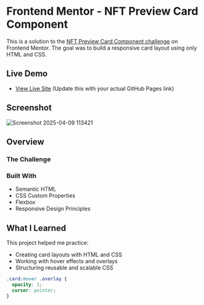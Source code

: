 # Frontend Mentor - NFT Preview Card Component

This is a solution to the [NFT Preview Card Component challenge](https://www.frontendmentor.io/challenges/nft-preview-card-component-SbdUL_w0U) on Frontend Mentor. The goal was to build a responsive card layout using only HTML and CSS.

## Live Demo

- [View Live Site](https://Daemi00.github.io/nft-preview-card-component/) (Update this with your actual GitHub Pages link)

## Screenshot

![Screenshot 2025-04-09 113421](https://github.com/user-attachments/assets/3743a32a-0340-4abe-a4c7-94083d033053)

## Overview

### The Challenge

### Built With

- Semantic HTML
- CSS Custom Properties
- Flexbox
- Responsive Design Principles

## What I Learned

This project helped me practice:
- Creating card layouts with HTML and CSS
- Working with hover effects and overlays
- Structuring reusable and scalable CSS

```css
.card:hover .overlay {
  opacity: 1;
  cursor: pointer;
}

